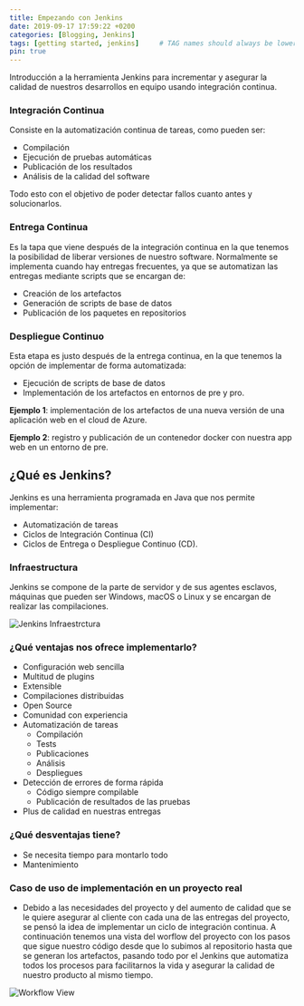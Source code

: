 ```yaml
---
title: Empezando con Jenkins
date: 2019-09-17 17:59:22 +0200
categories: [Blogging, Jenkins]
tags: [getting started, jenkins]     # TAG names should always be lowercase
pin: true
---
```


Introducción a la herramienta Jenkins para incrementar y asegurar la calidad de nuestros desarrollos en equipo usando integración continua.

### Integración Continua
Consiste en la automatización continua de tareas, como pueden ser: 

- Compilación
- Ejecución de pruebas automáticas
- Publicación de los resultados
- Análisis de la calidad del software

Todo esto con el objetivo de poder detectar fallos cuanto antes y solucionarlos.

### Entrega Continua
Es la tapa que viene después de la integración continua en la que tenemos la posibilidad de liberar versiones de nuestro software. Normalmente se implementa cuando hay entregas frecuentes, ya que se automatizan las entregas mediante scripts que se encargan de: 

- Creación de los artefactos
- Generación de scripts de base de datos
- Publicación de los paquetes en repositorios

### Despliegue Continuo
Esta etapa es justo después de la entrega continua, en la que tenemos la opción de implementar de forma automatizada:

- Ejecución de scripts de base de datos
- Implementación de los artefactos en entornos de pre y pro.

**Ejemplo 1**: implementación de los artefactos de una nueva versión de una aplicación web en el cloud de Azure.

**Ejemplo 2**: registro y publicación de un contenedor docker con nuestra app web en un entorno de pre.

## ¿Qué es Jenkins?
Jenkins es una herramienta programada en Java que nos permite implementar:

- Automatización de tareas
- Ciclos de Integración Continua (CI)
- Ciclos de Entrega o Despliegue Continuo (CD).

### Infraestructura
Jenkins se compone de la parte de servidor y de sus agentes esclavos, máquinas que pueden ser Windows, macOS o Linux y se encargan de realizar las compilaciones.

![Jenkins Infraestrctura](https://i.ibb.co/k6WbLGD/jenkins-infraestrctura.png)

### ¿Qué ventajas nos ofrece implementarlo?
- Configuración web sencilla
- Multitud de plugins
- Extensible
- Compilaciones distribuidas
- Open Source
- Comunidad con experiencia
- Automatización de tareas
    - Compilación
    - Tests
    - Publicaciones
    - Análisis
    - Despliegues
- Detección de errores de forma rápida
    - Código siempre compilable
    - Publicación de resultados de las pruebas
- Plus de calidad en nuestras entregas

### ¿Qué desventajas tiene?
- Se necesita tiempo para montarlo todo
- Mantenimiento
<!-- Hay que aplicarle tiempo para crear todas las automatizaciones y programar un poco si se quiere montar algo fiable y profesional -->

### Caso de uso de implementación en un proyecto real
- Debido a las necesidades del proyecto y del aumento de calidad que se le quiere asegurar al cliente con cada una de las entregas del proyecto, se pensó la idea de implementar un ciclo de integración continua.
A continuación tenemos una vista del worflow del proyecto con los pasos que sigue nuestro código desde que lo subimos al repositorio hasta que se generan los artefactos, pasando todo por el Jenkins que automatiza todos los procesos para facilitarnos la vida y asegurar la calidad de nuestro producto al mismo tiempo.

![Workflow View](https://i.ibb.co/qMNfxFP/integra-dev-simple-workflow-view.png)
